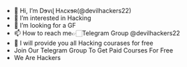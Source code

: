 - 👋 Hi, I’m Dɘvɩɭ Hʌcĸɘʀ(@devilhackers22)
- 👀 I’m interested in Hacking
- 💞️ I’m looking for a GF
- 📫 How to reach me👉🏻Telegram Group @devilhackers22
- 🌱 I will provide you all Hacking courases for free
- Join Our Telegram Group To Get Paid Courses For Free
- We Are Hackers

<!---
devilhackers22/ldevilhackers22 is a ✨ special ✨ repository because its `README.md` (this file) appears on your GitHub profile.

You can click the Preview link to take a look at your changes.














